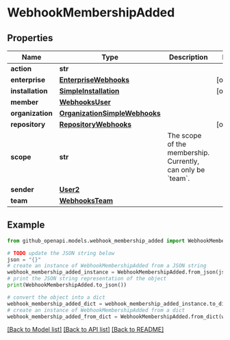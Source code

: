 # WebhookMembershipAdded


## Properties

Name | Type | Description | Notes
------------ | ------------- | ------------- | -------------
**action** | **str** |  | 
**enterprise** | [**EnterpriseWebhooks**](EnterpriseWebhooks.md) |  | [optional] 
**installation** | [**SimpleInstallation**](SimpleInstallation.md) |  | [optional] 
**member** | [**WebhooksUser**](WebhooksUser.md) |  | 
**organization** | [**OrganizationSimpleWebhooks**](OrganizationSimpleWebhooks.md) |  | 
**repository** | [**RepositoryWebhooks**](RepositoryWebhooks.md) |  | [optional] 
**scope** | **str** | The scope of the membership. Currently, can only be &#x60;team&#x60;. | 
**sender** | [**User2**](User2.md) |  | 
**team** | [**WebhooksTeam**](WebhooksTeam.md) |  | 

## Example

```python
from github_openapi.models.webhook_membership_added import WebhookMembershipAdded

# TODO update the JSON string below
json = "{}"
# create an instance of WebhookMembershipAdded from a JSON string
webhook_membership_added_instance = WebhookMembershipAdded.from_json(json)
# print the JSON string representation of the object
print(WebhookMembershipAdded.to_json())

# convert the object into a dict
webhook_membership_added_dict = webhook_membership_added_instance.to_dict()
# create an instance of WebhookMembershipAdded from a dict
webhook_membership_added_from_dict = WebhookMembershipAdded.from_dict(webhook_membership_added_dict)
```
[[Back to Model list]](../README.md#documentation-for-models) [[Back to API list]](../README.md#documentation-for-api-endpoints) [[Back to README]](../README.md)


